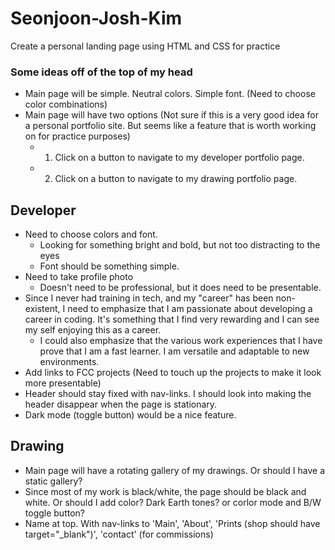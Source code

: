 # Seonjoon-Josh-Kim
Create a personal landing page using HTML and CSS for practice

### Some ideas off of the top of my head

- Main page will be simple. Neutral colors. Simple font. (Need to choose color combinations)
- Main page will have two options (Not sure if this is a very good idea for a personal portfolio site. But seems like a feature that is worth working on for practice purposes)
  - 1. Click on a button to navigate to my developer portfolio page.
  - 2. Click on a button to navigate to my drawing portfolio page.
  
## Developer

- Need to choose colors and font.
  - Looking for something bright and bold, but not too distracting to the eyes
  - Font should be something simple.
- Need to take profile photo
  - Doesn't need to be professional, but it does need to be presentable.
- Since I never had training in tech, and my "career" has been non-existent, I need to emphasize that I am passionate about developing a career in coding. It's something that I find very rewarding and I can see my self enjoying this as a career.
  - I could also emphasize that the various work experiences that I have prove that I am a fast learner. I am versatile and adaptable to new environments.
- Add links to FCC projects (Need to touch up the projects to make it look more presentable)
- Header should stay fixed with nav-links. I should look into making the header disappear when the page is stationary.
- Dark mode (toggle button) would be a nice feature.

## Drawing

- Main page will have a rotating gallery of my drawings. Or should I have a static gallery?
- Since most of my work is black/white, the page should be black and white. Or should I add color? Dark Earth tones? or corlor mode and B/W toggle button?
- Name at top. With nav-links to 'Main', 'About', 'Prints (shop should have target="_blank")', 'contact' (for commissions)


